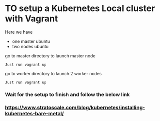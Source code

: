# TO setup a Kubernetes Local cluster with Vagrant

Here we have 
  * one master ubuntu <br />
  * two nodes ubuntu <br />

go to master directory to launch master node
```
Just run vagrant up
```
go to worker directory to launch 2 worker nodes
```
Just run vagrant up
```
### Wait for the setup to finish and follow the below link 
### https://www.stratoscale.com/blog/kubernetes/installing-kubernetes-bare-metal/
